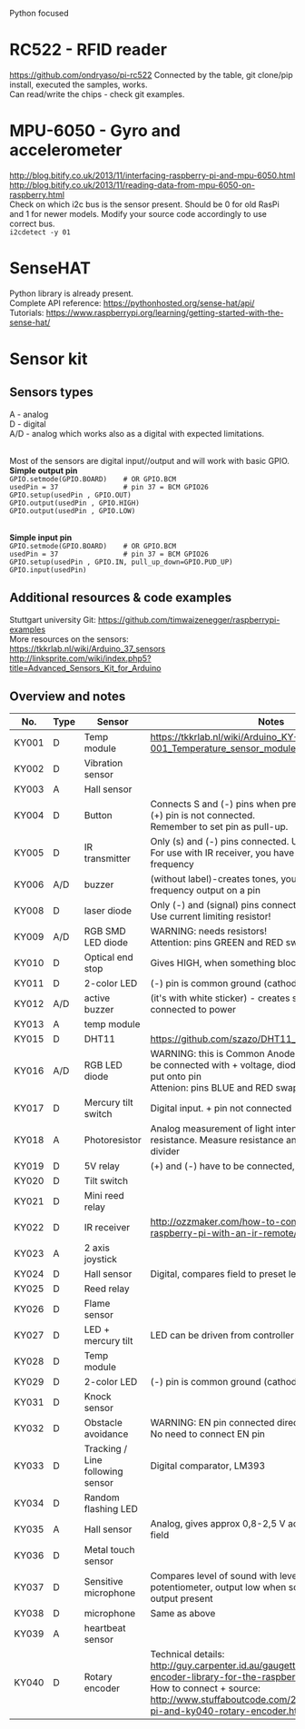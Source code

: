 Python focused

# RC522 - RFID reader
https://github.com/ondryaso/pi-rc522
Connected by the table, git clone/pip install, executed the samples, works.<BR>
Can read/write the chips - check git examples.

# MPU-6050 - Gyro and accelerometer
http://blog.bitify.co.uk/2013/11/interfacing-raspberry-pi-and-mpu-6050.html <BR>
http://blog.bitify.co.uk/2013/11/reading-data-from-mpu-6050-on-raspberry.html <BR>
Check on which i2c bus is the sensor present. Should be 0 for old RasPi and 1 for newer models. 
Modify your source code accordingly to use correct bus.<BR>
`i2cdetect -y 01`

# SenseHAT
Python library is already present.<BR>
Complete API reference: https://pythonhosted.org/sense-hat/api/ <BR>
Tutorials: https://www.raspberrypi.org/learning/getting-started-with-the-sense-hat/

# Sensor kit
## Sensors types
A - analog<BR>
D - digital<BR>
A/D - analog which works also as a digital with expected limitations.<BR><BR>

Most of the sensors are digital input//output and will work with basic GPIO.<BR>
**Simple output pin**<BR>
`GPIO.setmode(GPIO.BOARD)    # OR GPIO.BCM`<BR>
`usedPin = 37                # pin 37 = BCM GPIO26`<BR>
`GPIO.setup(usedPin , GPIO.OUT)`<BR>
`GPIO.output(usedPin , GPIO.HIGH)`<BR>
`GPIO.output(usedPin , GPIO.LOW)`<BR><BR>

**Simple input pin**<BR>
`GPIO.setmode(GPIO.BOARD)    # OR GPIO.BCM`<BR>
`usedPin = 37                # pin 37 = BCM GPIO26`<BR>
`GPIO.setup(usedPin , GPIO.IN, pull_up_down=GPIO.PUD_UP)`<BR>
`GPIO.input(usedPin) `


## Additional resources & code examples
Stuttgart university Git: https://github.com/timwaizenegger/raspberrypi-examples  <BR>
More resources on the sensors: <BR>
https://tkkrlab.nl/wiki/Arduino_37_sensors <BR>
http://linksprite.com/wiki/index.php5?title=Advanced_Sensors_Kit_for_Arduino <BR>

## Overview and notes
| No. | Type | Sensor | Notes
| --- | --- | --- | ----
| KY001| D| Temp module| https://tkkrlab.nl/wiki/Arduino_KY-001_Temperature_sensor_module
| KY002| D| Vibration sensor| 
| KY003| A| Hall sensor| 
| KY004| D| Button| Connects S and (-) pins when pressed. <BR> (+) pin is not connected. <BR> Remember to set pin as pull-up.
| KY005| D| IR transmitter| Only (s) and (-) pins connected. Use resistor! <BR> For use with IR receiver, you have to generate proper frequency
| KY006| A/D| buzzer| (without label)-creates tones, you have to create frequency output on a pin
| KY008| D| laser diode| Only (-) and (signal) pins connected.  <BR> Use current limiting resistor!
| KY009| A/D| RGB SMD LED diode| WARNING: needs resistors! <BR> Attention: pins GREEN and RED swapped
| KY010| D| Optical end stop| Gives HIGH, when something blocks the light
| KY011| D| 2-color LED| (-) pin is common ground (cathode)
| KY012| A/D| active buzzer| (it's with white sticker) - creates sound when connected to power
| KY013| A| temp module| 
| KY015| D| DHT11| https://github.com/szazo/DHT11_Python
| KY016| A/D| RGB LED diode| WARNING: this is Common Anode diode, so pin (-) is to be connected with + voltage, diode is lit when LOW is put onto pin <BR> Attenion: pins BLUE and RED swapped
| KY017| D| Mercury tilt switch| Digital input. + pin not connected
| KY018| A| Photoresistor| Analog measurement of light intensity, changes resistance. Measure resistance and design voltage divider
| KY019| D| 5V relay| (+) and (-) have to be connected, when S is pull up
| KY020| D| Tilt switch| 
| KY021| D| Mini reed relay| 
| KY022| D| IR receiver| http://ozzmaker.com/how-to-control-the-gpio-on-a-raspberry-pi-with-an-ir-remote/
| KY023| A| 2 axis joystick| 
| KY024| D| Hall sensor| Digital, compares field to preset level
| KY025| D| Reed relay| 
| KY026| D| Flame sensor| 
| KY027| D| LED + mercury tilt| LED can be driven from controller or by tilt of sensor.
| KY028| D| Temp module| 
| KY029| D| 2-color LED| (-) pin is common ground (cathode)
| KY031| D| Knock sensor| 
| KY032| D| Obstacle avoidance| WARNING: EN pin connected directly to GND <BR> No need to connect EN pin
| KY033| D| Tracking / Line following sensor| Digital comparator, LM393
| KY034| D| Random flashing LED| 
| KY035| A| Hall sensor| Analog, gives approx 0,8-2,5 V according to magnetic field
| KY036| D| Metal touch sensor| 
| KY037| D| Sensitive microphone| Compares level of sound with level set by potentiometer, output low when sound is louder. Analog output present
| KY038| D| microphone| Same as above
| KY039| A| heartbeat sensor| 
| KY040| D| Rotary encoder| Technical details: http://guy.carpenter.id.au/gaugette/2013/01/14/rotary-encoder-library-for-the-raspberry-pi/ <BR> How to connect + source: http://www.stuffaboutcode.com/2015/05/raspberry-pi-and-ky040-rotary-encoder.html

